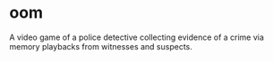 # oom
A video game of a police detective collecting evidence of a crime via memory playbacks from witnesses and suspects.

